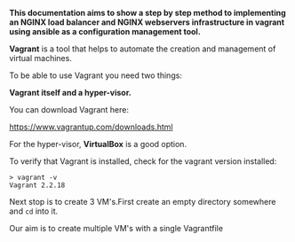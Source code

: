 **This documentation aims to show a step by step method to implementing an NGINX load balancer and NGINX webservers infrastructure in vagrant using ansible as a configuration management tool.**

**Vagrant** is a tool that helps to automate the creation and management of virtual machines.

To be able to use Vagrant you need two things: 

**Vagrant itself and a hyper-visor.**

You can download Vagrant here:

https://www.vagrantup.com/downloads.html

For the hyper-visor, **VirtualBox** is a good option.

To verify that Vagrant is installed, check for the vagrant version installed:

```
> vagrant -v
Vagrant 2.2.18
```

Next stop is to create 3 VM's.First create an empty directory somewhere and `cd` into it.

Our aim is to create multiple VM's with a single Vagrantfile

